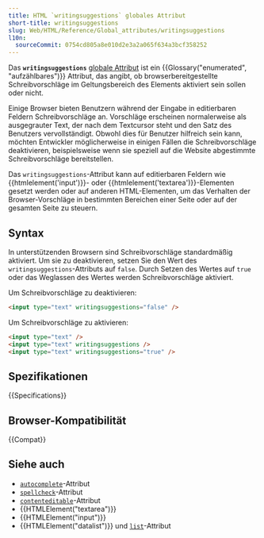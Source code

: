 ```yaml
---
title: HTML `writingsuggestions` globales Attribut
short-title: writingsuggestions
slug: Web/HTML/Reference/Global_attributes/writingsuggestions
l10n:
  sourceCommit: 0754cd805a8e010d2e3a2a065f634a3bcf358252
---
```


Das **`writingsuggestions`** [globale Attribut](/de/docs/Web/HTML/Reference/Global_attributes) ist ein {{Glossary("enumerated", "aufzählbares")}} Attribut, das angibt, ob browserbereitgestellte Schreibvorschläge im Geltungsbereich des Elements aktiviert sein sollen oder nicht.

Einige Browser bieten Benutzern während der Eingabe in editierbaren Feldern Schreibvorschläge an. Vorschläge erscheinen normalerweise als ausgegrauter Text, der nach dem Textcursor steht und den Satz des Benutzers vervollständigt. Obwohl dies für Benutzer hilfreich sein kann, möchten Entwickler möglicherweise in einigen Fällen die Schreibvorschläge deaktivieren, beispielsweise wenn sie speziell auf die Website abgestimmte Schreibvorschläge bereitstellen.

Das `writingsuggestions`-Attribut kann auf editierbaren Feldern wie {{htmlelement('input')}}- oder {{htmlelement('textarea')}}-Elementen gesetzt werden oder auf anderen HTML-Elementen, um das Verhalten der Browser-Vorschläge in bestimmten Bereichen einer Seite oder auf der gesamten Seite zu steuern.

## Syntax

In unterstützenden Browsern sind Schreibvorschläge standardmäßig aktiviert. Um sie zu deaktivieren, setzen Sie den Wert des `writingsuggestions`-Attributs auf `false`. Durch Setzen des Wertes auf `true` oder das Weglassen des Wertes werden Schreibvorschläge aktiviert.

Um Schreibvorschläge zu deaktivieren:

```html
<input type="text" writingsuggestions="false" />
```

Um Schreibvorschläge zu aktivieren:

```html
<input type="text" />
<input type="text" writingsuggestions />
<input type="text" writingsuggestions="true" />
```

## Spezifikationen

{{Specifications}}

## Browser-Kompatibilität

{{Compat}}

## Siehe auch

- [`autocomplete`](/de/docs/Web/HTML/Reference/Attributes/autocomplete)-Attribut
- [`spellcheck`](/de/docs/Web/HTML/Reference/Global_attributes/spellcheck)-Attribut
- [`contenteditable`](/de/docs/Web/HTML/Reference/Global_attributes/contenteditable)-Attribut
- {{HTMLElement("textarea")}}
- {{HTMLElement("input")}}
- {{HTMLElement("datalist")}} und [`list`](/de/docs/Web/HTML/Reference/Elements/input#list)-Attribut
